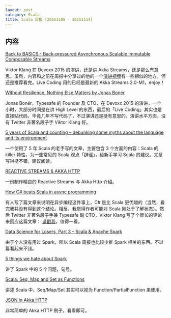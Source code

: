 ```yaml
---
layout: post
category: Scala
title: Scala 周报 [20151108 - 20151114]
---
```


## 内容

[Back to BASICS - Back-pressured Asynchronous Scalable Immutable Composable Streams](https://www.youtube.com/watch?v=v3msiBIny6s)

Viktor Klang 在 Devoxx 2015 的演讲，还是讲 Akka Streams，还是那么有意思。虽然，内容和之前在周报中分享过的他的一个[演讲视频](http://www.infoq.com/presentations/akka-streams)有一些相似的地方，但还是推荐看完。Live Coding 用的已经是最新的 Akka Streams 2.0-M1，enjoy！

[Without Resilience, Nothing Else Matters by Jonas Bonér](https://www.youtube.com/watch?v=NjPVJ7ZKLnY)

Jonas Bonér，Typesafe 的 Founder 及 CTO，在 Devoxx 2015 的演讲，一个小时，大部分时间是在讲 High Level 的东西，最后的「Live Coding」其实也是直接贴代码，毕竟几年不写代码了，不过演讲还是挺有意思的。演讲水平方面，没有 Twitter 非著名段子手 Viktor Klang 好。

[5 years of Scala and counting – debunking some myths about the language and its environment](http://manuel.bernhardt.io/2015/11/13/5-years-of-scala-and-counting-debunking-some-myths-about-the-language-and-its-environment/)

一个使用了 5 年 Scala 的老手写的文章，主要包含 3 个方面的内容：Scala 的 killer 特性，为一些常见的 Scala 观点「辟谣」，给新手学习 Scala 的建议。文章写得挺不错，建议阅读。

[REACTIVE STREAMS & AKKA HTTP](http://spray.io/berlin/)

一份制作精良的 Reactive Streams 与 Akka Http 介绍。

[How C# beats Scala in async programming](https://medium.com/anicolaspp/how-c-beats-scala-in-async-programming-27d824da02ba)

有人写了篇文章来说明在异步编程这件事上，C# 是比 Scala 更优越的（当然，看完我并没有得到这个结论。相反，我觉得作者可能对 Scala 刚处于了解状态）。然后 Twitter 非著名段子手兼 Typesafe 副 CTO，Viktor Klang 写了个很长的评论来回应这篇文章： [请戳我](https://medium.com/viktorklang/hi-eef4acf316a8)，值得一看。

[Data Science for Losers, Part 3 – Scala & Apache Spark](http://blog.brakmic.com/data-science-for-losers-part-3-scala-apache-spark/)

由于个人没有用过 Spark，所以 Scala 周报也比较少推 Spark 相关的东西。不过篇看起来不错。

[5 things we hate about Spark](http://www.infoworld.com/article/3004460/application-development/5-things-we-hate-about-spark.html)

讲了 Spark 中的 5 个问题，句号。

[Scala: Seq, Map and Set as Functions](http://www.alessandrolacava.com/blog/scala-seq-map-and-set-as-functions/)

讲述 Scala 中，Seq/Map/Set 其实可以视为 Function/PartialFunction 来使用。

[JSON in Akka HTTP](http://blog.madhukaraphatak.com/json-in-akka-http/)

非常简单的 Akka HTTP 例子，看看即可。
